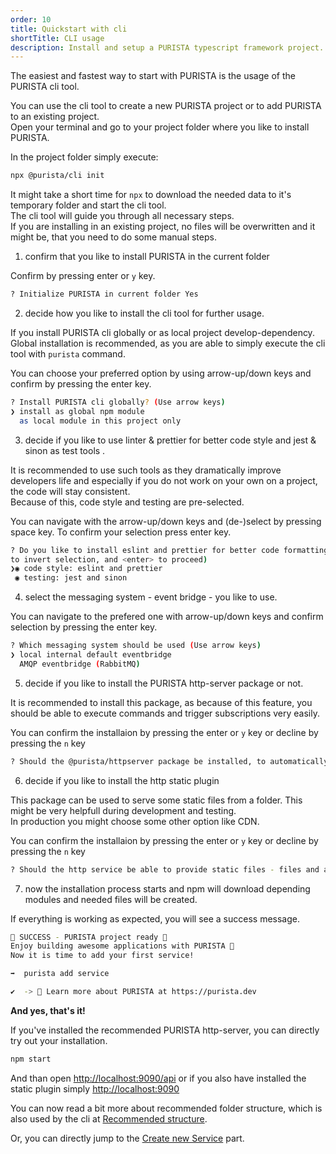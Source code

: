 ```yaml
---
order: 10
title: Quickstart with cli
shortTitle: CLI usage
description: Install and setup a PURISTA typescript framework project.
---
```


The easiest and fastest way to start with PURISTA is the usage of the PURISTA cli tool.  

You can use the cli tool to create a new PURISTA project or to add PURISTA to an existing project.  
Open your terminal and go to your project folder where you like to install PURISTA.

In the project folder simply execute:

```bash
npx @purista/cli init
```

It might take a short time for `npx` to download the needed data to it's temporary folder and start the cli tool.  
The cli tool will guide you through all necessary steps.  
If you are installing in an existing project, no files will be overwritten and it might be, that you need to do some manual steps.

1. confirm that you like to install PURISTA in the current folder

Confirm by pressing enter or `y` key.

```bash
? Initialize PURISTA in current folder Yes
```

2. decide how you like to install the cli tool for further usage.

If you install PURISTA cli globally or as local project develop-dependency.  
Global installation is recommended, as you are able to simply execute the cli tool with `purista` command.  

You can choose your preferred option by using arrow-up/down keys and confirm by pressing the enter key.

```bash
? Install PURISTA cli globally? (Use arrow keys)
❯ install as global npm module 
  as local module in this project only 
```

3. decide if you like to use linter & prettier for better code style and jest & sinon as test tools .  

It is recommended to use such tools as they dramatically improve developers life and especially if you do not work on your own on a project, the code will stay consistent.  
Because of this, code style and testing are pre-selected.  

You can navigate with the arrow-up/down keys and (de-)select by pressing space key. To confirm your selection press enter key.

```bash
? Do you like to install eslint and prettier for better code formatting? (Press <space> to select, <a> to toggle all, <i> 
to invert selection, and <enter> to proceed)
❯◉ code style: eslint and prettier
 ◉ testing: jest and sinon
```

4. select the messaging system - event bridge - you like to use.

You can navigate to the prefered one with arrow-up/down keys and confirm selection by pressing the enter key.

```bash
? Which messaging system should be used (Use arrow keys)
❯ local internal default eventbridge 
  AMQP eventbridge (RabbitMQ)
```

5. decide if you like to install the PURISTA http-server package or not.

It is recommended to install this package, as because of this feature, you should be able to execute commands and trigger subscriptions very easily.

You can confirm the installaion by pressing the enter or `y` key or decline by pressing the `n` key

```bash
? Should the @purista/httpserver package be installed, to automatically provide a REST api server? (Y/n)
```

6. decide if you like to install the http static plugin

This package can be used to serve some static files from a folder. This might be very helpfull during development and testing.  
In production you might choose some other option like CDN.

You can confirm the installaion by pressing the enter or `y` key or decline by pressing the `n` key

```bash
? Should the http service be able to provide static files - files and assets like images & css? (Y/n)
```

7. now the installation process starts and npm will download depending modules and needed files will be created.  

If everything is working as expected, you will see a success message.

```bash
🎉 SUCCESS - PURISTA project ready 🎉
Enjoy building awesome applications with PURISTA 🚀
Now it is time to add your first service!

➡️  purista add service

✔  -> 📖 Learn more about PURISTA at https://purista.dev
```

**And yes, that's it!**

If you've installed the recommended PURISTA http-server, you can directly try out your installation.

```bash
npm start
```

And than open [http://localhost:9090/api](http://localhost:9090/api) or if you also have installed the static plugin simply [http://localhost:9090](http://localhost:9090)

You can now read a bit more about recommended folder structure, which is also used by the cli at [Recommended structure](2_recommended_project_structure.md).

Or, you can directly jump to the [Create new Service](../2._services/1_create-new-service.md) part.

